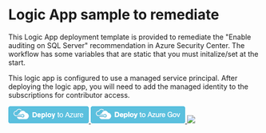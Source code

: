 # Logic App sample to remediate

This Logic App deployment template is provided to remediate the "Enable auditing on SQL Server" 
recommendation in Azure Security Center.  The workflow has some variables that are static that
you must initalize/set at the start.

This logic app is configured to use a managed service principal.  After deploying the logic app, you will
need to add the managed identity to the subscriptions for contributor access.

<a href="https://portal.azure.com/#create/Microsoft.Template/uri/https://raw.githubusercontent.com/Azure/Azure-Security-Center/master/Secure%20Score/Enable%20auditing%20for%20the%20SQL%20server/Logic%20App/azuredeploy.json" target="_blank">
    <img src="https://raw.githubusercontent.com/Azure/azure-quickstart-templates/master/1-CONTRIBUTION-GUIDE/images/deploytoazure.png"/>
</a>
<a href="https://portal.azure.us/#create/Microsoft.Template/uri/https://raw.githubusercontent.com/Azure/Azure-Security-Center/master/Secure%20Score/Enable%20auditing%20for%20the%20SQL%20server/Logic%20App/azuredeploy.json" target="_blank">
<img src="https://raw.githubusercontent.com/Azure/azure-quickstart-templates/master/1-CONTRIBUTION-GUIDE/images/deploytoazuregov.png"
</a>
<a href="http://armviz.io/#/?load=https%3A%2F%2Fraw.githubusercontent.com%2FAzure%2FAzure-Security-Center%2Fmaster%2FSecure%20Score%2FRequire%20secure%20transfer%20to%20storage%20account%2FLogic%20App%2Fazuredeploy.json" target="_blank">
    <img src="http://armviz.io/visualizebutton.png"/>
</a>
